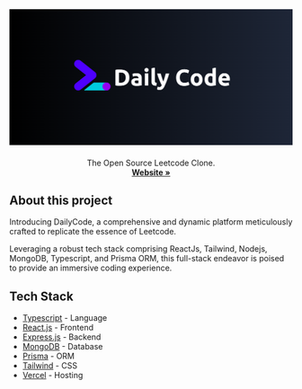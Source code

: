 <img src="./client/src/assets/app-bg.png" alt="DailyCode Logo">

<p align="center" style="margin-top: 20px">
  <p align="center">
  The Open Source Leetcode Clone.
  <br>
    <a href="https://leetcode-clone-eta.vercel.app/"><strong>Website »</strong></a>
  </p>
</p>

## About this project


Introducing DailyCode, a comprehensive and dynamic platform meticulously crafted to replicate the essence of Leetcode. 

Leveraging a robust tech stack comprising ReactJs, Tailwind, Nodejs, MongoDB, Typescript, and Prisma ORM, this full-stack endeavor is poised to provide an immersive coding experience.

## Tech Stack

- [Typescript](https://www.typescriptlang.org/) - Language
- [React.js](https://reactjs.org/) - Frontend
- [Express.js](https://expressjs.com/) - Backend
- [MongoDB](https://www.mongodb.com/) - Database
- [Prisma](https://www.prisma.io/) - ORM
- [Tailwind](https://tailwindcss.com/) - CSS
- [Vercel](https://vercel.com) - Hosting